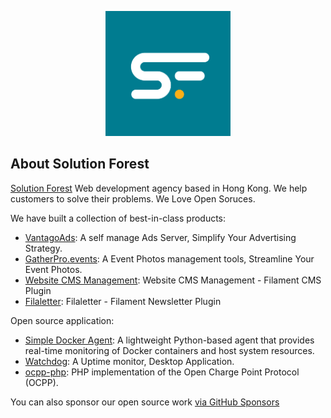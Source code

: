 <p align="center"><a href="https://solutionforest.com" target="_blank"><img src="https://github.com/solutionforest/.github/blob/main/docs/images/sf.png?raw=true" width="200"></a></p>


## About Solution Forest

[Solution Forest](https://solutionforest.com) Web development agency based in Hong Kong. We help customers to solve their problems. We Love Open Soruces. 

We have built a collection of best-in-class products:

- [VantagoAds](https://vantagoads.com): A self manage Ads Server, Simplify Your Advertising Strategy.
- [GatherPro.events](https://gatherpro.events): A Event Photos management tools, Streamline Your Event Photos.
- [Website CMS Management](https://filamentphp.com/plugins/solution-forest-cms-website): Website CMS Management - Filament CMS Plugin
- [Filaletter](https://filaletter.solutionforest.net): Filaletter - Filament Newsletter Plugin

Open source application:

- [Simple Docker Agent](https://github.com/solutionforest/simple-docker-agent): A lightweight Python-based agent that provides real-time monitoring of Docker containers and host system resources.
- [Watchdog](https://github.com/solutionforest/Watchdog): A Uptime monitor, Desktop Application.
- [ocpp-php](https://github.com/solutionforest/ocpp-php): PHP implementation of the Open Charge Point Protocol (OCPP).

You can also sponsor our open source work [via GitHub Sponsors](https://github.com/sponsors/solutionforest)
